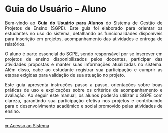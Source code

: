 # Guia do Usuário – Aluno

<p align="justify">
Bem-vindo ao <b>Guia do Usuário para Alunos</b> do Sistema de Gestão de Projetos de Ensino (SGPE).  
Este guia foi elaborado para orientar os estudantes no uso do sistema, detalhando as funcionalidades disponíveis para inscrição em projetos, acompanhamento das atividades e entrega de relatórios.
</p>

<p align="justify">
O aluno é parte essencial do SGPE, sendo responsável por se inscrever em projetos de ensino disponibilizados pelos docentes, participar das atividades propostas e manter suas informações atualizadas no sistema. Além disso, cabe ao estudante registrar sua participação e cumprir as etapas exigidas para validação de sua atuação no projeto.
</p>

<p align="justify">
Este guia apresenta instruções passo a passo, orientações sobre boas práticas de uso e explicações sobre os critérios de acompanhamento e avaliação. Ao seguir este manual, os alunos poderão utilizar o SGPE com clareza, garantindo sua participação efetiva nos projetos e contribuindo para o desenvolvimento acadêmico e social promovido pelas atividades de ensino.
</p>

---

[➡ Acesso ao Sistema](aluno_login.md)
